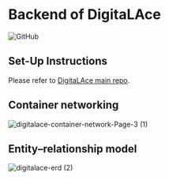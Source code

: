# Backend of DigitaLAce

![GitHub](https://img.shields.io/github/license/CrownKira/digitalace-backend)

## Set-Up Instructions

Please refer to [DigitaLAce main repo](https://github.com/CrownKira/digitalace#getting-started).

## Container networking

![digitalace-container-network-Page-3 (1)](https://user-images.githubusercontent.com/24221801/119255226-2bb72c00-bbed-11eb-972a-41624b5cdc3b.png)

## Entity–relationship model

![digitalace-erd (2)](https://user-images.githubusercontent.com/24221801/118578199-4e48df80-b7be-11eb-8fc2-56b8e361721f.png)
